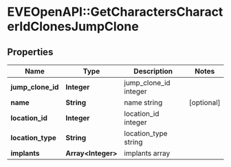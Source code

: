 # EVEOpenAPI::GetCharactersCharacterIdClonesJumpClone

## Properties
Name | Type | Description | Notes
------------ | ------------- | ------------- | -------------
**jump_clone_id** | **Integer** | jump_clone_id integer | 
**name** | **String** | name string | [optional] 
**location_id** | **Integer** | location_id integer | 
**location_type** | **String** | location_type string | 
**implants** | **Array&lt;Integer&gt;** | implants array | 


